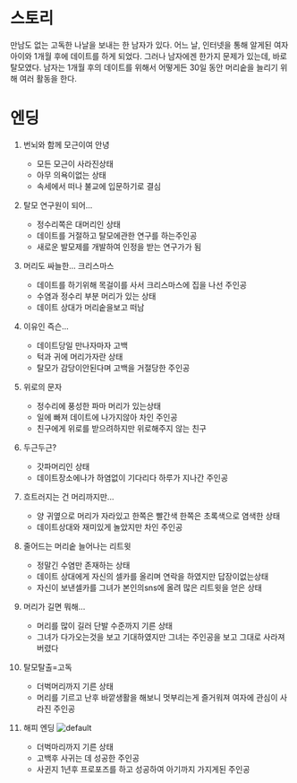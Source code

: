 스토리
=====

만남도 없는 고독한 나날을 보내는 한 남자가 있다. 어느 날, 인터넷을 통해 알게된 여자아이와 1개월 후에 데이트를 하게 되었다. 그러나 남자에겐 한가지 문제가 있는데, 바로 탈모였다.
남자는 1개월 후의 데이트를 위해서 어떻게든 30일 동안 머리숱을 늘리기 위해 여러 활동을 한다.


엔딩
===



1. 번뇌와 함께 모근이여 안녕

   * 모든 모근이 사라진상태
   * 아무 의욕이없는 상태
   * 속세에서 떠나 불교에 입문하기로 결심

2. 탈모 연구원이 되어...

   * 정수리쪽은 대머리인 상태

   - 데이트를 거절하고 탈모에관한 연구를 하는주인공
   - 새로운 발모제를 개발하여 인정을 받는 연구가가 됨

3. 머리도 싸늘한... 크리스마스

   * 데이트를 하기위해 목걸이를 사서 크리스마스에 집을 나선 주인공
   * 수염과 정수리 부분 머리가 있는 상태
   * 데이트 상대가 머리숱을보고 떠남

4. 이유인 즉슨...

   - 데이트당일 만나자마자 고백
   - 턱과 귀에 머리가자란 상태
   - 탈모가 감당이안된다며 고백을 거절당한 주인공

5. 위로의 문자

   * 정수리에 풍성한 파마 머리가 있는상태
   * 일에 빠져 데이트에 나가지않아 차인 주인공
   * 친구에게 위로를 받으려하지만 위로해주지 않는 친구

6. 두근두근?

   * 갓파머리인 상태
   * 데이트장소에나가 하염없이 기다리다 하루가 지나간 주인공

7. 흐트러지는 건 머리까지만...

   * 양 귀옆으로 머리가 자라있고 한쪽은 빨간색 한쪽은 초록색으로 염색한 상태
   * 데이트상대와 재미있게 놀았지만 차인 주인공

8. 줄어드는 머리숱 늘어나는 리트윗

   * 정말긴 수염만 존재하는 상태
   * 데이트 상대에게 자신의 셀카를 올리며 연락을 하였지만 답장이없는상태
   * 자신이 보낸셀카를 그녀가 본인의sns에 올려 많은 리트윗을 얻은 상태

9. 머리가 길면 뭐해...

   * 머리를 많이 길러 단발 수준까지 기른 상태
   * 그녀가 다가오는것을 보고 기대하였지만 그녀는 주인공을 보고 그대로 사라져버렸다

10. 탈모탈출=고독

    * 더벅머리까지 기른 상태
    * 머리를 기르고 난후 바깥생활을 해보니 멋부리는게 즐거워져 여자에 관심이 사라진 주인공

11. 해피 엔딩 ![default](https://user-images.githubusercontent.com/43509682/47777120-5f808c80-dd37-11e8-9147-d1d291a35d53.PNG)

    * 더벅마리까지 기른 상태
    * 고백후 사귀는 데 성공한 주인공
    * 사귄지 1년후 프로포즈를 하고 성공하여 아기까지 가지게된 주인공




